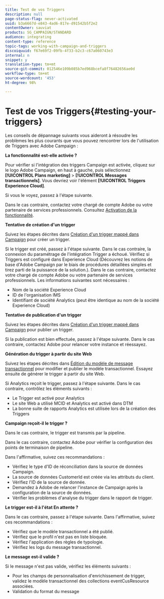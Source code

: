 ```yaml
---
title: Test de vos Triggers
description: null
page-status-flag: never-activated
uuid: b3a6667d-e843-4ad6-817e-d91542b5f2e2
contentOwner: sauviat
products: SG_CAMPAIGN/STANDARD
audience: integrating
content-type: reference
topic-tags: working-with-campaign-and-triggers
discoiquuid: f67e69f2-09fb-4f33-b2c3-c67a060743e3
internal: n
snippet: y
translation-type: tm+mt
source-git-commit: 012546e109b085b7ed968bcefa8f76482656ae0d
workflow-type: tm+mt
source-wordcount: '453'
ht-degree: 98%

---
```



# Test de vos Triggers{#testing-your-triggers}

Les conseils de dépannage suivants vous aideront à résoudre les problèmes les plus courants que vous pouvez rencontrer lors de l&#39;utilisation de Triggers avec Adobe Campaign :

**La fonctionnalité est-elle activée ?**

Pour vérifier si l&#39;intégration des triggers Campaign est activée, cliquez sur le logo Adobe Campaign, en haut à gauche, puis sélectionnez **[!UICONTROL Plans marketing]** > **[!UICONTROL Messages transactionnels]**. Vous devriez voir l&#39;élément **[!UICONTROL Triggers Experience Cloud]**.

Si vous le voyez, passez à l&#39;étape suivante.

Dans le cas contraire, contactez votre chargé de compte Adobe ou votre partenaire de services professionnels. Consultez [Activation de la fonctionnalité](../../integrating/using/configuring-triggers-in-experience-cloud.md#activating-the-functionality).

**Tentative de création d&#39;un trigger**

Suivez les étapes décrites dans [Création d&#39;un trigger mappé dans Campaign](../../integrating/using/using-triggers-in-campaign.md#creating-a-mapped-trigger-in-campaign) pour créer un trigger.

Si le trigger est créé, passez à l&#39;étape suivante. Dans le cas contraire, la connexion du paramétrage de l&#39;intégration Trigger a échoué. Vérifiez si Triggers est configuré dans Experience Cloud (Découvrez les notions de base d&#39;Adobe Campaign par le biais de procédures détaillées simples et tirez parti de la puissance de la solution.). Dans le cas contraire, contactez votre chargé de compte Adobe ou votre partenaire de services professionnels. Les informations suivantes sont nécessaires :

* Nom de la société Experience Cloud
* ID de l&#39;organisation IMS
* Identifiant de société Analytics (peut être identique au nom de la société Experience Cloud)

**Tentative de publication d&#39;un trigger**

Suivez les étapes décrites dans [Création d&#39;un trigger mappé dans Campaign](../../integrating/using/using-triggers-in-campaign.md#creating-a-mapped-trigger-in-campaign) pour publier un trigger.

Si la publication est bien effectuée, passez à l&#39;étape suivante. Dans le cas contraire, contactez Adobe pour relancer votre instance et réessayez.

**Génération du trigger à partir du site Web**

Suivez les étapes décrites dans [Édition du modèle de message transactionnel](../../integrating/using/using-triggers-in-campaign.md#editing-the-transactional-message-template) pour modifier et publier le modèle transactionnel. Essayez ensuite de générer le trigger à partir du site Web.

Si Analytics reçoit le trigger, passez à l&#39;étape suivante. Dans le cas contraire, contrôlez les éléments suivants :

* Le Trigger est activé pour Analytics
* Le site Web a utilisé MCID et Analytics est activé dans DTM
* La bonne suite de rapports Analytics est utilisée lors de la création des Triggers

**Campaign reçoit-il le trigger ?**

Dans le cas contraire, le trigger est transmis par la pipeline.

Dans le cas contraire, contactez Adobe pour vérifier la configuration des points de terminaison de pipeline.

Dans l&#39;affirmative, suivez ces recommandations :

* Vérifiez le type d&#39;ID de réconciliation dans la source de données Campaign.
* La source de données CustomerId est créée via les attributs du client.
* Vérifiez l&#39;ID de la source de donnée.
* Demandez à Adobe de relancer l&#39;instance de Campaign après la configuration de la source de données.
* Vérifier les problèmes d&#39;analyse du trigger dans le rapport de trigger.

**Le trigger est-il à l&#39;état En attente ?**

Dans le cas contraire, passez à l&#39;étape suivante. Dans l&#39;affirmative, suivez ces recommandations :

* Vérifiez que le modèle transactionnel a été publié.
* Vérifiez que le profil n&#39;est pas en liste bloquée.
* Vérifiez l&#39;application des règles de typologie.
* Vérifiez les logs du message transactionnel.

**Le message est-il valide ?**

Si le message n&#39;est pas valide, vérifiez les éléments suivants :

* Pour les champs de personnalisation d&#39;enrichissement de trigger, validez le modèle transactionnel des collections eventCusResource associées.
* Validation du format du message

